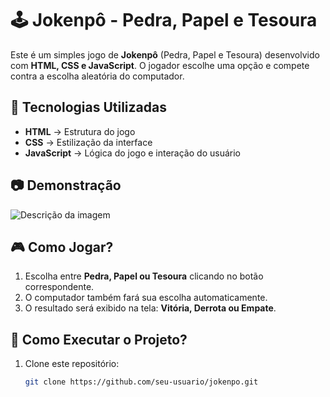 # 🕹️ Jokenpô - Pedra, Papel e Tesoura

Este é um simples jogo de **Jokenpô** (Pedra, Papel e Tesoura) desenvolvido com **HTML, CSS e JavaScript**. O jogador escolhe uma opção e compete contra a escolha aleatória do computador.

## 🚀 Tecnologias Utilizadas

- **HTML** → Estrutura do jogo  
- **CSS** → Estilização da interface  
- **JavaScript** → Lógica do jogo e interação do usuário  

## 📷 Demonstração

![Descrição da imagem](C:\Users\Desktop\Desktop\projetos\Jokenpo)


## 🎮 Como Jogar?

1. Escolha entre **Pedra, Papel ou Tesoura** clicando no botão correspondente.  
2. O computador também fará sua escolha automaticamente.  
3. O resultado será exibido na tela: **Vitória, Derrota ou Empate**.  

## 📂 Como Executar o Projeto?

1. Clone este repositório:  
   ```sh
   git clone https://github.com/seu-usuario/jokenpo.git
